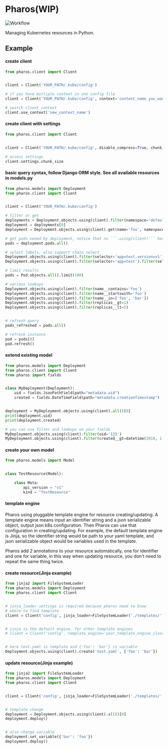 # Pharos(WIP)

![Workflow](https://github.com/Yiling-J/pharos/actions/workflows/main.yaml/badge.svg)

Managing Kubernetes resources in Python.


## Example

#### create client

```python
from pharos.client import Client


client = Client('YOUR_PATH/.kube/config')

# if you have multiple context in one config file
client = Client('YOUR_PATH/.kube/config', context='context_name_you_want')

# switch client context
client.use_context('new_context_name')

```

#### create client with settings

```python
from pharos.client import Client


client = Client('YOUR_PATH/.kube/config', disable_compress=True, chunk_size=500)

# access settings
client.settings.chunk_size

```
#### basic query syntax, follow Django ORM style. See all available resources in models.py

```python
from pharos.models import Deployment
from pharos.client import Client


client = Client('YOUR_PATH/.kube/config')

# filter or get
deployments = Deployment.objects.using(client).filter(namespace='default')
deployment = deployments[0]
deployment = Deployment.objects.using(client).get(name='foo', namespace='default')

# get pods owned by deployment, notice that no ```.using(client)``` here
pods = deployment.pods.all()

# select labels, also support chain select
Deployment.objects.using(client).filter(selector='app=test,version=v1')
Deployment.objects.using(client).filter(selector='app=test').filter(selector='version=v1')

# limit results
pods = Pod.objects.all().limit(100)

# various lookups
Deployment.objects.using(client).filter(name__contains='foo')
Deployment.objects.using(client).filter(name__startswith='foo')
Deployment.objects.using(client).filter(name__in=['foo', 'bar'])
Deployment.objects.using(client).filter(replicas__gt=1)
Deployment.objects.using(client).filter(replicas__lt=5)


# refresh query
pods_refreshed = pods.all()

# refresh instance
pod = pods[0]
pod.refresh()

```

#### extend existing model

```python
from pharos.models import Deployment
from pharos.client import Client
from pharos import fields


class MyDeployment(Deployment):
    uid = fields.JsonPathField(path="metadata.uid")
    created = fields.DateTimeField(path="metadata.creationTimestamp")


deployment = MyDeployment.objects.using(client).all()[0]
print(deployment.uid)
print(deployment.created)

# you can use filter and lookups on your fields
MyDeployment.objects.using(client).filter(uid='123')
MyDeployment.objects.using(client).filter(created__gt=datetime(2010, 1, 1, tzinfo=timezone.utc))

```

#### create your own model

```python
from pharos.models import Model


class TestResource(Model):

    class Meta:
        api_version = "v1"
        kind = "TestResource"

```

#### template engine
Pharos using pluggable template engine for resource creating/updating. A template engine means
input an identifier string and a json serializable object, output json k8s configuration.
Then Pharos can use that configuration in creating/updating.
For example, the default template engine is Jinja, so the identifier string would be path to your yaml
template, and json serializable object would be variables used in the template.

Pharos add 2 annotations to your resource automatically, one for identifier and one for variable, in
this way when updating resource, you don't need to repeat the same thing twice.


#### create resource(Jinja example)

```python
from jinja2 import FileSystemLoader
from pharos.models import Deployment
from pharos.client import Client


# jinja_loader settings is required because pharos need to know
# where to find template
client = Client('config', jinja_loader=FileSystemLoader('./templates/'))


# jinja is the default engine, for other template engines
# client = Client('config', template_engine='your_template_engine_class')


# here test.yaml is template and {'foo': 'bar'} is variable
Deployment.objects.using(client).create('test.yaml', {'foo': 'bar'})


```

#### update resource(Jinja example)

```python
from jinja2 import FileSystemLoader
from pharos.models import Deployment
from pharos.client import Client


client = Client('config', jinja_loader=FileSystemLoader('./templates/'))


# template change
deployment = Deployment.objects.using(client).all()[0]
deployment.deploy()


# also change variable
deployment.set_variable({'bar': 'foo'})
deployment.deploy()

```

